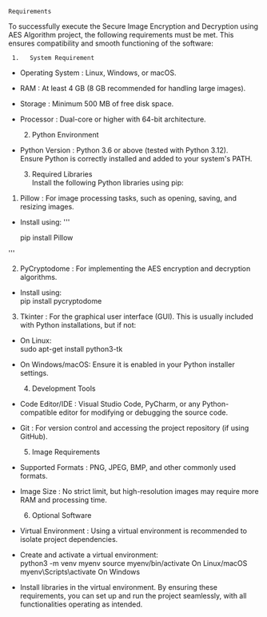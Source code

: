     Requirements 
To successfully execute the   Secure Image Encryption and Decryption using AES Algorithm   project, the following requirements must be met. This ensures compatibility and smooth functioning of the software:

     1.   System Requirement
-   Operating System  : Linux, Windows, or macOS.  
-   RAM  : At least 4 GB (8 GB recommended for handling large images).  
-   Storage  : Minimum 500 MB of free disk space.  
-   Processor  : Dual-core or higher with 64-bit architecture.  

     2.   Python Environment    
-   Python Version  : Python 3.6 or above (tested with Python 3.12).  
  Ensure Python is correctly installed and added to your system's PATH.  

     3.   Required Libraries    
Install the following Python libraries using pip:  

1.   Pillow  : For image processing tasks, such as opening, saving, and resizing images.  
   - Install using:
'''

       pip install Pillow
     
'''

2.   PyCryptodome  : For implementing the AES encryption and decryption algorithms.  
   - Install using:  
     pip install pycryptodome

3.   Tkinter  : For the graphical user interface (GUI). This is usually included with Python installations, but if not:  
   - On Linux:  
     sudo apt-get install python3-tk
   - On Windows/macOS: Ensure it is enabled in your Python installer settings.  

     4.   Development Tools    
-   Code Editor/IDE  : Visual Studio Code, PyCharm, or any Python-compatible editor for modifying or debugging the source code.  
-   Git  : For version control and accessing the project repository (if using GitHub).  

     5.   Image Requirements    
-   Supported Formats  : PNG, JPEG, BMP, and other commonly used formats.  
-   Image Size  : No strict limit, but high-resolution images may require more RAM and processing time.  

     6.   Optional Software    
-   Virtual Environment  : Using a virtual environment is recommended to isolate project dependencies.  
  - Create and activate a virtual environment:  
    python3 -m venv myenv
    source myenv/bin/activate    On Linux/macOS
    myenv\Scripts\activate       On Windows
  - Install libraries in the virtual environment.
By ensuring these requirements, you can set up and run the project seamlessly, with all functionalities operating as intended.
